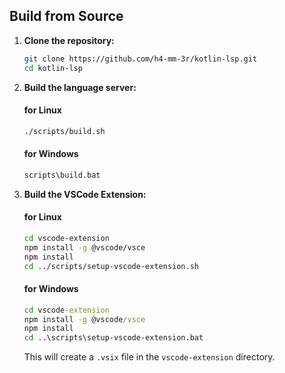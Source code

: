 ## Build from Source

1.  **Clone the repository:**
    ```bash
    git clone https://github.com/h4-mm-3r/kotlin-lsp.git
    cd kotlin-lsp
    ```

2.  **Build the language server:**
    #### for Linux
    ```bash
    ./scripts/build.sh
    ```
    #### for Windows
    ```bat
    scripts\build.bat
    ```
3.  **Build the VSCode Extension:**
    #### for Linux
    ```bash
    cd vscode-extension
    npm install -g @vscode/vsce
    npm install
    cd ../scripts/setup-vscode-extension.sh
    ```

    #### for Windows
    ```bat
    cd vscode-extension
    npm install -g @vscode/vsce
    npm install
    cd ..\scripts\setup-vscode-extension.bat
    ```
    This will create a `.vsix` file in the `vscode-extension` directory.
